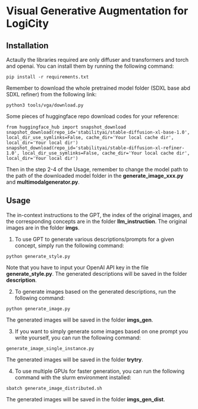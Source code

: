 # Visual Generative Augmentation for LogiCity

## Installation
Actaully the libraries required are only diffuser and transformers and torch and openai. You can install them by running the following command:
```
pip install -r requirements.txt
```
Remember to download the whole pretrained model folder (SDXL base abd SDXL refiner) from the following link:
```
python3 tools/vga/download.py
```
Some pieces of huggingface repo download codes for your reference:
```
from huggingface_hub import snapshot_download
snapshot_download(repo_id='stabilityai/stable-diffusion-xl-base-1.0', local_dir_use_symlinks=False, cache_dir='Your local cache dir', local_dir='Your local dir')
snapshot_download(repo_id='stabilityai/stable-diffusion-xl-refiner-1.0', local_dir_use_symlinks=False, cache_dir='Your local cache dir', local_dir='Your local dir')
```
Then in the step 2-4 of the Usage, remember to change the model path to the path of the downloaded model folder in the **generate_image_xxx.py** and **multimodalgenerator.py**.

## Usage
The in-context instructions to the GPT, the index of the original images, and the corresponding concepts are in the folder **llm_instruction**. The original images are in the folder **imgs**.

1. To use GPT to generate various descriptions/prompts for a given concept, simply run the following command:
```
python generate_style.py
```
Note that you have to input your OpenAI API key in the file **generate_style.py**. The generated descriptions will be saved in the folder **description**.

2. To generate images based on the generated descriptions, run the following command:
```
python generate_image.py
```
The generated images will be saved in the folder **imgs_gen**.

3. If you want to simply generate some images based on one prompt you write yourself, you can run the following command:
```
generate_image_single_instance.py
```
The generated images will be saved in the folder **trytry**.

4. To use multiple GPUs for faster generation, you can run the following command with the slurm environment installed:
```
sbatch generate_image_distributed.sh
```
The generated images will be saved in the folder **imgs_gen_dist**.


